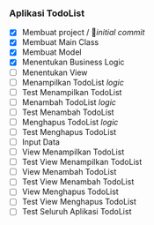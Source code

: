 ### Aplikasi TodoList

- [x] Membuat project / 🤟_initial commit_
- [x] Membuat Main Class 
- [x] Membuat Model
- [x] Menentukan Business Logic
- [ ] Menentukan View
- [ ] Menampilkan TodoList _logic_
- [ ] Test Menampilkan TodoList
- [ ] Menambah TodoList _logic_
- [ ] Test Menambah TodoList
- [ ] Menghapus TodoList _logic_
- [ ] Test Menghapus TodoList
- [ ] Input Data
- [ ] View Menampilkan TodoList
- [ ] Test View Menampilkan TodoList
- [ ] View Menambah TodoList
- [ ] Test View Menambah TodoList
- [ ] View Menghapus TodoList
- [ ] Test View Menghapus TodoList
- [ ] Test Seluruh Aplikasi TodoList
